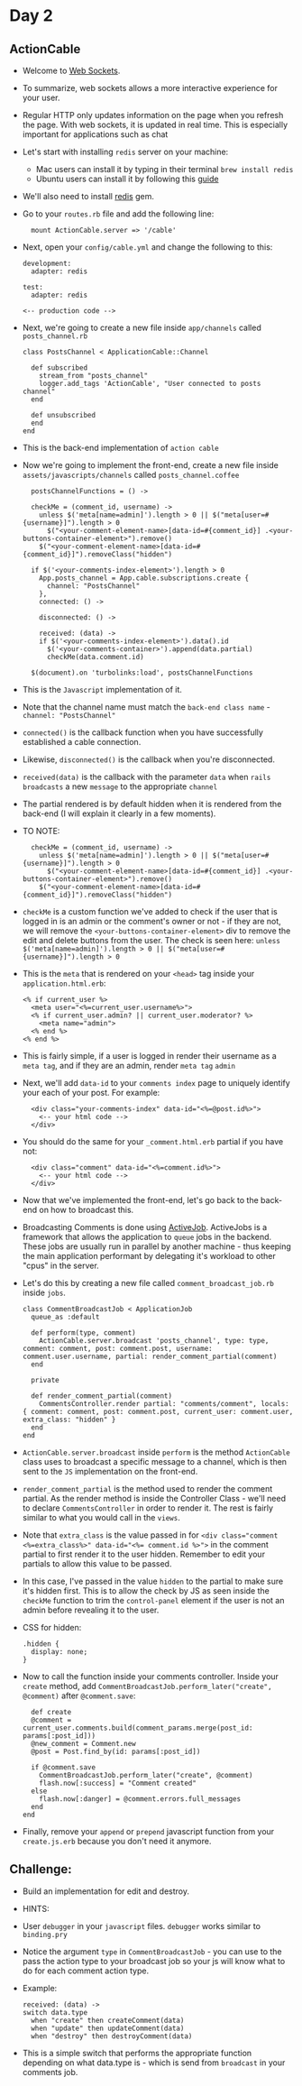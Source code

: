 # Day 2

## ActionCable

- Welcome to [Web Sockets](https://developer.mozilla.org/en-US/docs/Web/API/WebSockets_API).

- To summarize, web sockets allows a more interactive experience for your user.

- Regular HTTP only updates information on the page when you refresh the page. With web sockets, it is updated in real time. This is especially
important for applications such as chat

- Let's start with installing `redis` server on your machine:
  - Mac users can install it by typing in their terminal `brew install redis`
  - Ubuntu users can install it by following this [guide](https://www.digitalocean.com/community/tutorials/how-to-install-and-configure-redis-on-ubuntu-16-04)

- We'll also need to install [redis](https://github.com/redis/redis-rb) gem.

- Go to your `routes.rb` file and add the following line:
  ```
    mount ActionCable.server => '/cable'
  ```

- Next, open your `config/cable.yml` and change the following to this:

  ```
  development:
    adapter: redis

  test:
    adapter: redis

  <-- production code -->
  ```

- Next, we're going to create a new file inside `app/channels` called `posts_channel.rb`

  ```
  class PostsChannel < ApplicationCable::Channel

    def subscribed
      stream_from "posts_channel"
      logger.add_tags 'ActionCable', "User connected to posts channel"
    end

    def unsubscribed
    end
  end
  ```

- This is the back-end implementation of `action cable`

- Now we're going to implement the front-end, create a new file inside `assets/javascripts/channels` called `posts_channel.coffee`

  ```
    postsChannelFunctions = () ->

    checkMe = (comment_id, username) ->
      unless $('meta[name=admin]').length > 0 || $("meta[user=#{username}]").length > 0
        $("<your-comment-element-name>[data-id=#{comment_id}] .<your-buttons-container-element>").remove()
      $("<your-comment-element-name>[data-id=#{comment_id}]").removeClass("hidden")

    if $('<your-comments-index-element>').length > 0
      App.posts_channel = App.cable.subscriptions.create {
        channel: "PostsChannel"
      },
      connected: () ->

      disconnected: () ->

      received: (data) ->
      if $('<your-comments-index-element>').data().id
        $('<your-comments-container>').append(data.partial)
        checkMe(data.comment.id)

    $(document).on 'turbolinks:load', postsChannelFunctions
  ```

- This is the `Javascript` implementation of it.

- Note that the channel name must match the `back-end class name` - `channel: "PostsChannel"`

- `connected()` is the callback function when you have successfully established a cable connection.

- Likewise, `disconnected()` is the callback when you're disconnected.

- `received(data)` is the callback with the parameter `data` when `rails broadcasts` a new `message` to the appropriate `channel`

- The partial rendered is by default hidden when it is rendered from the back-end (I will explain it clearly in a few moments).

- TO NOTE:
  ```
    checkMe = (comment_id, username) ->
      unless $('meta[name=admin]').length > 0 || $("meta[user=#{username}]").length > 0
        $("<your-comment-element-name>[data-id=#{comment_id}] .<your-buttons-container-element>").remove()
      $("<your-comment-element-name>[data-id=#{comment_id}]").removeClass("hidden")
  ```
  
- `checkMe` is a custom function we've added to check if the user that is logged in is an admin or the comment's owner or not - if they are not,
we will remove the `<your-buttons-container-element>` div to remove the edit and delete buttons from the user. The check is seen here:
```unless $('meta[name=admin]').length > 0 || $("meta[user=#{username}]").length > 0```

- This is the `meta` that is rendered on your `<head>` tag inside your `application.html.erb`:
  ```
  <% if current_user %>
    <meta user="<%=current_user.username%>">
    <% if current_user.admin? || current_user.moderator? %>
      <meta name="admin">
    <% end %>
  <% end %>
  ```

- This is fairly simple, if a user is logged in render their username as a `meta tag`, and if they are an admin, render `meta tag` `admin`

- Next, we'll add `data-id` to your `comments index` page to uniquely identify your each of your post. For example:
  ```
    <div class="your-comments-index" data-id="<%=@post.id%>">
      <-- your html code -->
    </div>
  ```

- You should do the same for your `_comment.html.erb` partial if you have not:
  ```
    <div class="comment" data-id="<%=comment.id%>">
      <-- your html code -->
    </div>
  ```

- Now that we've implemented the front-end, let's go back to the back-end on how to broadcast this.

- Broadcasting Comments is done using [ActiveJob](http://guides.rubyonrails.org/active_job_basics.html). ActiveJobs is a framework that allows the application
to `queue` jobs in the backend. These jobs are usually run in parallel by another machine - thus keeping the main application performant by delegating it's workload to other
"cpus" in the server.

- Let's do this by creating a new file called `comment_broadcast_job.rb` inside `jobs`.

  ```
  class CommentBroadcastJob < ApplicationJob
    queue_as :default

    def perform(type, comment)
      ActionCable.server.broadcast 'posts_channel', type: type, comment: comment, post: comment.post, username: comment.user.username, partial: render_comment_partial(comment)
    end

    private

    def render_comment_partial(comment)
      CommentsController.render partial: "comments/comment", locals: { comment: comment, post: comment.post, current_user: comment.user, extra_class: "hidden" }
    end
  end
  ```

- `ActionCable.server.broadcast` inside `perform` is the method `ActionCable` class uses to broadcast a specific message to a channel, which is then sent to the `JS`
implementation on the front-end.

- `render_comment_partial` is the method used to render the comment partial. As the render method is inside the Controller Class - we'll need to declare `CommentsController` in order
to render it. The rest is fairly similar to what you would call in the `views`.

- Note that `extra_class` is the value passed in for `<div class="comment <%=extra_class%>" data-id="<%= comment.id %>">` in the comment partial to first render it to the user hidden. Remember to edit your partials to allow
this value to be passed.

- In this case, I've passed in the value `hidden` to the partial to make sure it's hidden first.
This is to allow the check by JS as seen inside the `checkMe` function to trim the `control-panel` element if the user is not an admin before revealing it to the user.

- CSS for hidden:
  ```
  .hidden {
    display: none;
  }
  ```

- Now to call the function inside your comments controller. Inside your `create` method, add `CommentBroadcastJob.perform_later("create", @comment)` after `@comment.save`:

  ```
    def create
    @comment = current_user.comments.build(comment_params.merge(post_id: params[:post_id]))
    @new_comment = Comment.new
    @post = Post.find_by(id: params[:post_id])

    if @comment.save
      CommentBroadcastJob.perform_later("create", @comment)
      flash.now[:success] = "Comment created"
    else
      flash.now[:danger] = @comment.errors.full_messages
    end
  end
  ```

- Finally, remove your `append` or `prepend` javascript function from your `create.js.erb` because you don't need it anymore.

## Challenge:

- Build an implementation for edit and destroy.

- HINTS:

- User `debugger` in your `javascript` files. `debugger` works similar to `binding.pry`

- Notice the argument `type` in `CommentBroadcastJob` - you can use to the pass the action type to your broadcast job so your js will know what to do for each comment action type.

- Example:
  ```
  received: (data) ->
  switch data.type
    when "create" then createComment(data)
    when "update" then updateComment(data)
    when "destroy" then destroyComment(data)
  ```

- This is a simple switch that performs the appropriate function depending on what data.type is - which is send from `broadcast` in your comments job.
